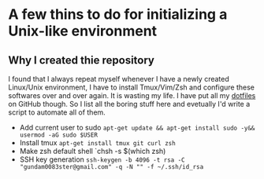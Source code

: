 # A few thins to do for initializing a Unix-like environment 

## Why I created thie repository

I found that I always repeat myself whenever I have a newly created Linux/Unix environment, I have to install Tmux/Vim/Zsh and configure these softwares over and over again. It is wasting my life. I have put all my [dotfiles](https://github.com/kenshinji/dotfiles) on GitHub though. So I list all the boring stuff here and evetually I'd write a script to automate all of them.
 - Add current user to sudo 
	`apt-get update && apt-get install sudo -y&& usermod -aG sudo $USER`
 - Install tmux
	`apt-get install tmux git curl zsh`
 - Make zsh default shell
	`chsh -s $(which zsh)
 - SSH key generation
	`ssh-keygen -b 4096 -t rsa -C "gundam0083ster@gmail.com" -q -N "" -f ~/.ssh/id_rsa`
	
